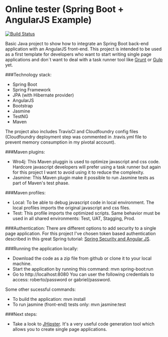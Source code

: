 # Online tester (Spring Boot + AngularJS Example)

[![Build Status](https://travis-ci.org/robgarciab/online-tester.svg?branch=master)](https://travis-ci.org/robgarciab/online-tester)

Basic Java project to show how to integrate an Spring Boot back-end application with an AngularJS front-end. This project is intended to be used as a first template for developers who want to start writing single page applications and don´t want to deal with a task runner tool like [Grunt] or [Gulp] yet.  

###Technology stack:
  - Spring Boot
  - Spring Framework
  - JPA (with Hibernate provider)
  - AngularJS
  - Bootstrap
  - Jasmine
  - TestNG
  - Maven

The project also includes TravisCI and Cloudfoundry config files (Cloudfoundry deployment step was commented in .travis.yml file to prevent memory consumption in my pivotal account).

###Maven plugins:
  - Wro4j: This Maven pluggin is used to optimize javascript and css code. Hardcore javascript developers will prefer using a task runner but again for this project I want to avoid using it to reduce the complexity.
  - Jasmine: This Maven plugin make it possible to run Jasmine tests as part of Maven's test phase.

###Maven profiles:
  - Local: To be able to debug javascript code in local environment. The local profiles imports the original javascript and css files.
  - Test: This profile imports the optimized scripts. Same behavior must be used in all shared environments: Test, UAT, Stagging, Prod.

###Authentication:
There are different options to add security to a single page application. For this project I've chosen token based authentication described in this great Spring tutorial: [Spring Security and Angular JS].

###Running the application locally:
  - Download the code as a zip file from github or clone it to your local machine.
  - Start the application by running this command: mvn spring-boot:run
  - Go to http://localhost:8080
You can user the following credentials to access: roberto/password or gabriel/password.

Some other sucessful commands:
  - To build the application: mvn install
  - To run jasmine (front-end) tests only: mvn jasmine:test

###Next steps:
  - Take a look to [JHipster]. It's a very useful code generation tool which allows you to create single page applications.

[Spring Security and Angular JS]: <https://spring.io/guides/tutorials/spring-security-and-angular-js/>
[Grunt]: <http://gruntjs.com/>
[Gulp]: <http://gulpjs.com/>
[JHipster]: <https://jhipster.github.io/>